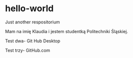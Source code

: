 # hello-world
Just another respositorium 

Mam na imię Klaudia i jestem studentką Politechniki Śląskiej.

Test dwa-  Git Hub Desktop

Test trzy- GitHub.com
